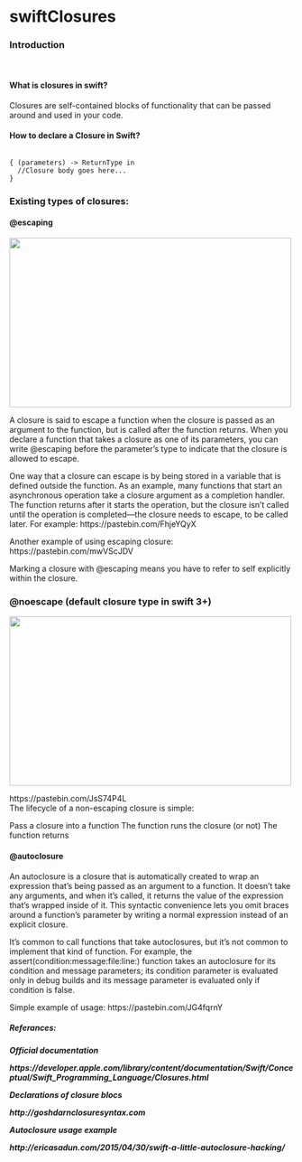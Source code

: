 # swiftClosures
<h3><b> Introduction </b></h3> 
</br>

<h4> What is closures in swift? </h4>
<p> Closures are self-contained blocks of functionality that can be passed around and used in your code. </p>

<h4><b> How to declare a Closure in Swift? </b></h4>

<code>
{ (parameters) -> ReturnType in
  //Closure body goes here...
}
</code>

</hr>

<h3> Existing types of closures: </h3>
<h4> @escaping </h4>

<img src="https://swiftunboxed.com/images/closure-escape.png" width="500" height="300"> </br>

<p> 
A closure is said to escape a function when the closure is passed as an argument to the function, but is called after the    function returns. When you declare a function that takes a closure as one of its parameters, you can write @escaping   before   the parameter’s type to indicate that the closure is allowed to escape. 
<p>

<p>
One way that a closure can escape is by being stored in a variable that is defined outside the function. As an example, many  functions that start an asynchronous operation take a closure argument as a completion handler. The function returns after it starts the operation, but the closure isn’t called until the operation is completed—the closure needs to escape, to be called later. For example: https://pastebin.com/FhjeYQyX
</p>

<p> 
Another example of using escaping closure: https://pastebin.com/mwVScJDV
</p>

Marking a closure with @escaping means you have to refer to self explicitly within the closure.

<h3> @noescape (default closure type in swift 3+)</h3>

<img src="https://swiftunboxed.com/images/closure-noescape.png" width="500" height="300"> </br>

<p> https://pastebin.com/JsS74P4L </br>
The lifecycle of a non-escaping closure is simple:

Pass a closure into a function
The function runs the closure (or not)
The function returns
</p>

<h4>@autoclosure</h4>

<p>
An autoclosure is a closure that is automatically created to wrap an expression that’s being passed as an argument to a function. It doesn’t take any arguments, and when it’s called, it returns the value of the expression that’s wrapped inside of it. This syntactic convenience lets you omit braces around a function’s parameter by writing a normal expression instead of an explicit closure.
</p>

<p>
It’s common to call functions that take autoclosures, but it’s not common to implement that kind of function. For example, the assert(condition:message:file:line:) function takes an autoclosure for its condition and message parameters; its condition parameter is evaluated only in debug builds and its message parameter is evaluated only if condition is false.
</p>

<p>
Simple example of usage:
https://pastebin.com/JG4fqrnY
</p>

</hr>
<div>
  <h5> Referances: <h5>
  <p> Official documentation </p>
  https://developer.apple.com/library/content/documentation/Swift/Conceptual/Swift_Programming_Language/Closures.html </br>
  <p> Declarations of closure blocs </p>
  http://goshdarnclosuresyntax.com </br>
  <p> Autoclosure usage example </p>
  http://ericasadun.com/2015/04/30/swift-a-little-autoclosure-hacking/
</div>
